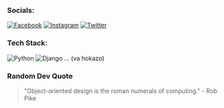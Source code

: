 ### Socials:
[![Facebook](facebook_icon_link)](https://facebook.com) [![Instagram](instagram_icon_link)](https://instagram.com) [![Twitter](twitter_icon_link)](https://twitter.com)

### Tech Stack:
![Python](python_icon_link) ![Django](django_icon_link) ... (va hokazo)

### Random Dev Quote
> "Object-oriented design is the roman numerals of computing." - Rob Pike

